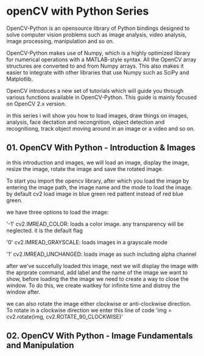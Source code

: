 # openCV with Python Series

OpenCV-Python is an opensource library of Python bindings designed to solve computer vision problems such as image analysis, video analysis, image processing, manipulation and so on.

OpenCV-Python makes use of Numpy, which is a highly optimized library for numerical operations with a MATLAB-style syntax. All the OpenCV array structures are converted to and from Numpy arrays. This also makes it easier to integrate with other libraries that use Numpy such as SciPy and Matplotlib.

OpenCV introduces a new set of tutorials which will guide you through various functions available in OpenCV-Python. This guide is mainly focused on OpenCV 2.x version.

in this series i will show you how to load images, draw things on images, analysis, face dectation and recongnition, object detection and recognitiong, track object moving around in an image or a video and so on.


## 01. OpenCV With Python - Introduction & Images
in this introduction and images, we will load an image, display the image, resize the image, rotate the image and save the rotated image.

To start you import the opencv library, after which you load the image by entering the image path, the image name and the mode to load the image. by default cv2 load image in blue green red pattent instead of red blue green.

we have three options to load the image:

'-1' cv2.IMREAD_COLOR: loads a color image. any transparency will be neglected. it is the default flag
 
 '0' cv2.IMREAD_GRAYSCALE: loads images in a grayscale mode
 
 '1' cv2.IMREAD_UNCHANGED: loads image as such including alpha channel 

after we've succefully loaded this image, next we will display the image with the aprprate command, add label and the name of the image we want to show, before loading the the image we need to create a way to close the window. To do this, we create waitkey for infinite time and distroy the window after.

we can also rotate the image either clockwise or anti-clockwise direction. To rotate in a clockwise direction we enter this line of code 'img = cv2.rotate(img, cv2.ROTATE_90_CLOCKWISE)'



## 02. OpenCV With Python - Image Fundamentals and Manipulation

